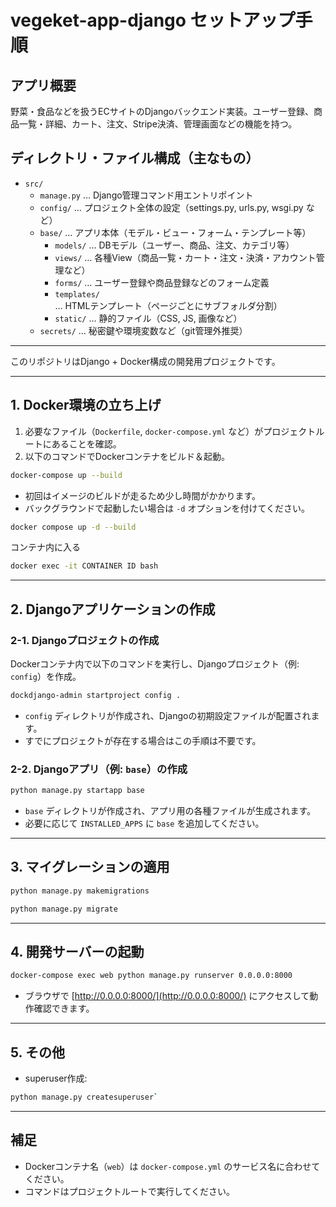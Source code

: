# vegeket-app-django セットアップ手順

## アプリ概要

野菜・食品などを扱うECサイトのDjangoバックエンド実装。ユーザー登録、商品一覧・詳細、カート、注文、Stripe決済、管理画面などの機能を持つ。

## ディレクトリ・ファイル構成（主なもの）

- `src/`
  - `manage.py` … Django管理コマンド用エントリポイント
  - `config/` … プロジェクト全体の設定（settings.py, urls.py, wsgi.py など）
  - `base/` … アプリ本体（モデル・ビュー・フォーム・テンプレート等）
    - `models/` … DBモデル（ユーザー、商品、注文、カテゴリ等）
    - `views/` … 各種View（商品一覧・カート・注文・決済・アカウント管理など）
    - `forms/` … ユーザー登録や商品登録などのフォーム定義
    - `templates/` … HTMLテンプレート（ページごとにサブフォルダ分割）
    - `static/` … 静的ファイル（CSS, JS, 画像など）
  - `secrets/` … 秘密鍵や環境変数など（git管理外推奨）

---

このリポジトリはDjango + Docker構成の開発用プロジェクトです。

---

## 1. Docker環境の立ち上げ

1. 必要なファイル（`Dockerfile`, `docker-compose.yml` など）がプロジェクトルートにあることを確認。
2. 以下のコマンドでDockerコンテナをビルド＆起動。

```sh
docker-compose up --build
```

- 初回はイメージのビルドが走るため少し時間がかかります。
- バックグラウンドで起動したい場合は `-d` オプションを付けてください。

```sh
docker compose up -d --build
```

コンテナ内に入る

   ```bash
   docker exec -it CONTAINER ID bash
   ```
---

## 2. Djangoアプリケーションの作成

### 2-1. Djangoプロジェクトの作成

Dockerコンテナ内で以下のコマンドを実行し、Djangoプロジェクト（例: `config`）を作成。

```sh
dockdjango-admin startproject config .
```

- `config` ディレクトリが作成され、Djangoの初期設定ファイルが配置されます。
- すでにプロジェクトが存在する場合はこの手順は不要です。

### 2-2. Djangoアプリ（例: `base`）の作成

```sh
python manage.py startapp base
```

- `base` ディレクトリが作成され、アプリ用の各種ファイルが生成されます。
- 必要に応じて `INSTALLED_APPS` に `base` を追加してください。

---

## 3. マイグレーションの適用

```sh
python manage.py makemigrations

python manage.py migrate
```

---

## 4. 開発サーバーの起動

```sh
docker-compose exec web python manage.py runserver 0.0.0.0:8000
```

- ブラウザで [http://0.0.0.0:8000/](http://0.0.0.0:8000/) にアクセスして動作確認できます。

---

## 5. その他

- superuser作成:  

```sh
python manage.py createsuperuser`
```
---

## 補足
- Dockerコンテナ名（`web`）は `docker-compose.yml` のサービス名に合わせてください。
- コマンドはプロジェクトルートで実行してください。 